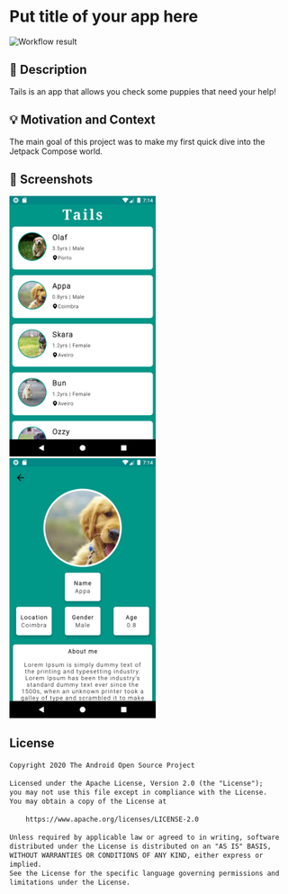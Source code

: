 # Put title of your app here

<!--- Replace <OWNER> with your Github Username and <REPOSITORY> with the name of your repository. -->
<!--- You can find both of these in the url bar when you open your repository in github. -->
![Workflow result](https://github.com/peterMonteer/compose-dev-challenge-1/workflows/Check/badge.svg)


## :scroll: Description
<!--- Describe your app in one or two sentences -->
Tails is an app that allows you check some puppies that need your help!

## :bulb: Motivation and Context
<!--- Optionally point readers to interesting parts of your submission. -->
<!--- What are you especially proud of? -->

The main goal of this project was to make my first quick dive into the Jetpack Compose world.

## :camera_flash: Screenshots
<!-- You can add more screenshots here if you like -->
<img src="/results/screenshot_1.png" width="260">&emsp;<img src="/results/screenshot_2.png" width="260">

## License
```
Copyright 2020 The Android Open Source Project

Licensed under the Apache License, Version 2.0 (the "License");
you may not use this file except in compliance with the License.
You may obtain a copy of the License at

    https://www.apache.org/licenses/LICENSE-2.0

Unless required by applicable law or agreed to in writing, software
distributed under the License is distributed on an "AS IS" BASIS,
WITHOUT WARRANTIES OR CONDITIONS OF ANY KIND, either express or implied.
See the License for the specific language governing permissions and
limitations under the License.
```
